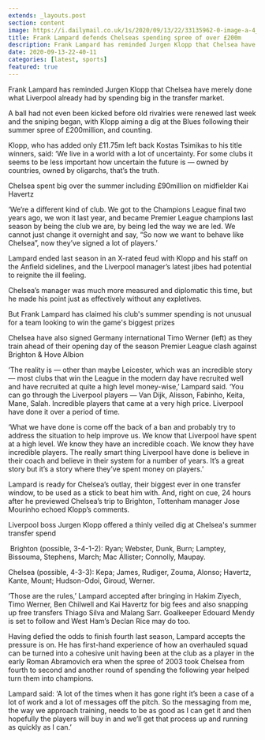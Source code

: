 ```yaml
---
extends: _layouts.post
section: content
image: https://i.dailymail.co.uk/1s/2020/09/13/22/33135962-0-image-a-4_1600032890180.jpg 
title: Frank Lampard defends Chelseas spending spree of over £200m 
description: Frank Lampard has reminded Jurgen Klopp that Chelsea have merely done what Liverpool already had by spending big in the transfer market, with the Blues having spent over £230m. 
date: 2020-09-13-22-40-11 
categories: [latest, sports] 
featured: true 
--- 
```

Frank Lampard has reminded Jurgen Klopp that Chelsea have merely done what Liverpool already had by spending big in the transfer market.

A ball had not even been kicked before old rivalries were renewed last week and the sniping began, with Klopp aiming a dig at the Blues following their summer spree of £200million, and counting.

Klopp, who has added only £11.75m left back Kostas Tsimikas to his title winners, said: ‘We live in a world with a lot of uncertainty. For some clubs it seems to be less important how uncertain the future is — owned by countries, owned by oligarchs, that’s the truth.

Chelsea spent big over the summer including £90million on midfielder Kai Havertz

‘We’re a different kind of club. We got to the Champions League final two years ago, we won it last year, and became Premier League champions last season by being the club we are, by being led the way we are led. We cannot just change it overnight and say, “So now we want to behave like Chelsea”, now they’ve signed a lot of players.’

Lampard ended last season in an X-rated feud with Klopp and his staff on the Anfield sidelines, and the Liverpool manager’s latest jibes had potential to reignite the ill feeling.

Chelsea’s manager was much more measured and diplomatic this time, but he made his point just as effectively without any expletives.

But Frank Lampard has claimed his club's summer spending is not unusual for a team looking to win the game's biggest prizes

Chelsea have also signed Germany international Timo Werner (left) as they train ahead of their opening day of the season Premier League clash against Brighton & Hove Albion



‘The reality is — other than maybe Leicester, which was an incredible story — most clubs that win the League in the modern day have recruited well and have recruited at quite a high level money-wise,’ Lampard said. ‘You can go through the Liverpool players — Van Dijk, Alisson, Fabinho, Keita, Mane, Salah. Incredible players that came at a very high price. Liverpool have done it over a period of time.

‘What we have done is come off the back of a ban and probably try to address the situation to help improve us. We know that Liverpool have spent at a high level. We know they have an incredible coach. We know they have incredible players. The really smart thing Liverpool have done is believe in their coach and believe in their system for a number of years. It’s a great story but it’s a story where they’ve spent money on players.’

Lampard is ready for Chelsea’s outlay, their biggest ever in one transfer window, to be used as a stick to beat him with. And, right on cue, 24 hours after he previewed Chelsea’s trip to Brighton, Tottenham manager Jose Mourinho echoed Klopp’s comments.

Liverpool boss Jurgen Klopp offered a thinly veiled dig at Chelsea's summer transfer spend

 Brighton (possible, 3-4-1-2): Ryan; Webster, Dunk, Burn; Lamptey, Bissouma, Stephens, March; Mac Allister; Connolly, Maupay.

Chelsea (possible, 4-3-3): Kepa; James, Rudiger, Zouma, Alonso; Havertz, Kante, Mount; Hudson-Odoi, Giroud, Werner.

‘Those are the rules,’ Lampard accepted after bringing in Hakim Ziyech, Timo Werner, Ben Chilwell and Kai Havertz for big fees and also snapping up free transfers Thiago Silva and Malang Sarr. Goalkeeper Edouard Mendy is set to follow and West Ham’s Declan Rice may do too.

Having defied the odds to finish fourth last season, Lampard accepts the pressure is on. He has first-hand experience of how an overhauled squad can be turned into a cohesive unit having been at the club as a player in the early Roman Abramovich era when the spree of 2003 took Chelsea from fourth to second and another round of spending the following year helped turn them into champions.

Lampard said: ‘A lot of the times when it has gone right it’s been a case of a lot of work and a lot of messages off the pitch. So the messaging from me, the way we approach training, needs to be as good as I can get it and then hopefully the players will buy in and we’ll get that process up and running as quickly as I can.’

